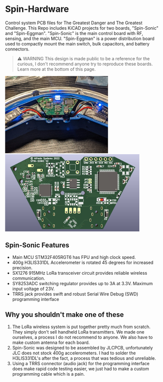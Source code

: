 # Spin-Hardware
Control system PCB files for The Greatest Danger and The Greatest Challenge. This Repo includes KiCAD projects for two boards, "Spin-Sonic" and "Spin-Eggman". "Spin-Sonic" is the main control board with RF, sensing, and the main MCU. "Spin-Eggman" is a power distribution board used to compactly mount the main switch, bulk capacitors, and battery connectors.

> ⚠️ WARNING
> This design is made public to be a reference for the curious, I don't recommend anyone try to reproduce these boards. Learn more at the bottom of this page.

<p align="">
<img src="TGD-Electronics.jpg"  height="250px"><img src="Spin-Sonic-PCB.png"  height="250px">
</p>

## Spin-Sonic Features
* Main MCU STM32F405RGT6 has FPU and high clock speed.
* 400g H3LIS331DL Accelerometer is rotated 45 degrees for increased precision.
* SX1276 915MHz LoRa transceiver circuit provides reliable wireless communication.
* SY8253ADC switching regulator provides up to 3A at 3.3V. Maximum input voltage of 23V. 
* TRRS jack provides swift and robust Serial Wire Debug (SWD) programming interface

## Why you shouldn't make one of these
1. The LoRa wireless system is put together pretty much from scratch. They simply don't sell handheld LoRa transmitters. We made one ourselves, a process I do not recommend  to anyone. We also have to make custom antenna for each board.
2. Spin-Sonic was designed to be assembled by JLCPCB, unfortunately JLC does not stock 400g accelerometers. I had to solder the H3LIS331DL's after the fact, a process that was tedious and unreliable.
3. Using a TRRS connector (audio jack) for the programming interface does make rapid code testing easier, we just had to make a custom programming cable which is a pain.
